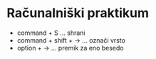 # Računalniški praktikum

* command + S ... shrani
* command + shift + -> ... označi vrsto
* option + -> ... premik za eno besedo
